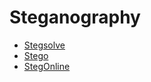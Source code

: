 # Steganography
- [Stegsolve](https://github.com/zardus/ctf-tools/tree/master/stegsolve)
- [Stego](https://0xrick.github.io/lists/stego/)
- [StegOnline](https://stegonline.georgeom.net/upload)
  

